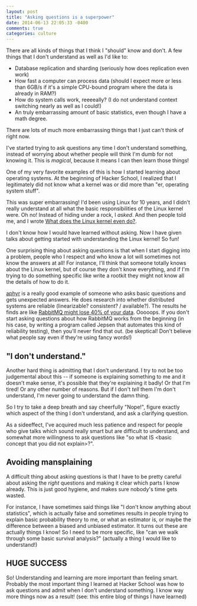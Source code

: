 ```yaml
---
layout: post
title: "Asking questions is a superpower"
date: 2014-06-13 22:05:33 -0400
comments: true
categories: culture
---
```


There are all kinds of things that I think I "should" know and don't.
A few things that I don't understand as well as I'd like to:

* Database replication and sharding (seriously how does replication
  even work)
* How fast a computer can process data (should I expect more or less
  than 6GB/s if it's a simple CPU-bound program where the data is
  already in RAM?)
* How do system calls work, reeeeally? (I do not understand context
  switching nearly as well as I could!)
* An truly embarrassing amount of basic statistics, even though I have
  a math degree.

There are lots of much more embarrassing things that I just can't
think of right now.

I've started trying to ask questions any time I don't understand
something, instead of worrying about whether people will think I'm
dumb for not knowing it. This is *magical*, because it means I can
then learn those things!

<!-- more -->

One of my very favorite examples of this is how I started learning
about operating systems. At the beginning of Hacker School, I realized
that I legitimately did not know what a kernel was or did more than
"er, operating system stuff".

This was super embarrassing! I'd been using Linux for 10 years, and I
didn't really understand at all what the basic responsibilities of the
Linux kernel were. Oh no! Instead of hiding under a rock, I *asked*.
And then people told me, and I wrote
[What does the Linux kernel even do?](http://jvns.ca/blog/2013/10/02/day-3-what-does-the-linux-kernel-even-do/).

I don't know how I would have learned without asking. Now I have given
talks about getting started with understanding the Linux kernel! So
fun!

One surprising thing about asking questions is that when I start
digging into a problem, people who I respect and who know a lot will
sometimes not know the answers at all! For instance, I'll think that
someone totally knows about the Linux kernel, but of course they don't
know everything, and if I'm trying to do something specific like write
a rootkit they might not know all the details of how to do it.

[aphyr](http://aphyr.com/) is a really good example of someone who
asks basic questions and gets unexpected answers. He does research
into whether distributed systems are reliable (linearizable?
consistent? / available?). The results he finds are like
[RabbitMQ might lose 40% of your data](http://aphyr.com/posts/315-call-me-maybe-rabbitmq).
Ooooops. If you don't start asking questions about how RabbitMQ works
from the beginning (in his case, by writing a program called Jepsen
that automates this kind of reliability testing), then you'll never
find that out. (be skeptical! Don't believe what people say even if
they're using fancy words!)

## "I don't understand."

Another hard thing is admitting that I don't understand. I try to not
be too judgemental about this -- if someone is explaining something to
me and it doesn't make sense, it's possible that they're explaining it
badly! Or that I'm tired! Or any other number of reasons. But if I
don't *tell* them I'm don't understand, I'm never going to understand
the damn thing.

So I try to take a deep breath and say cheerfully "Nope!", figure
exactly which aspect of the thing I don't understand, and ask a
clarifying question.

As a sideeffect, I've acquired much less patience and respect for
people who give talks which sound really smart but are difficult to
understand, and somewhat more willingness to ask questions like "so
what IS &lt;basic concept that you did not explain&gt;?".

## Avoiding mansplaining

A difficult thing about asking questions is that I have to be pretty
careful about asking the *right* questions and making it clear which
parts I know already. This is just good hygiene, and makes sure
nobody's time gets wasted.

For instance, I have sometimes said things like "I don't know anything
about statistics", which is actually false and sometimes results in
people trying to explain basic probability theory to me, or what an
estimator is, or maybe the difference between a biased and unbiased
estimator. It turns out these are actually things I know! So I need to
be more specific, like "can we walk through some basic survival
analysis?" (actually a thing I would like to understand!)

## HUGE SUCCESS

So! Understanding and learning are more important than feeling smart.
Probably the most important thing I learned at Hacker School was how
to ask questions and admit when I don't understand something. I know
way more things now as a result! (see: this entire blog of things I
have learned)
